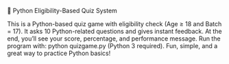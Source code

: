 🎯 Python Eligibility-Based Quiz System

This is a Python-based quiz game with eligibility check (Age ≥ 18 and Batch = 17).
It asks 10 Python-related questions and gives instant feedback.
At the end, you’ll see your score, percentage, and performance message.
Run the program with: python quizgame.py (Python 3 required).
Fun, simple, and a great way to practice Python basics!
